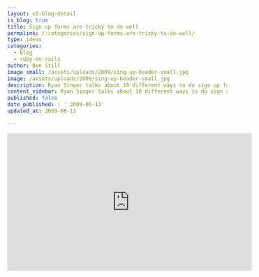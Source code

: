 ```yaml
---
layout: v2-blog-detail
is_blog: true
title: Sign up forms are tricky to do well
permalink: /:categories/sign-up-forms-are-tricky-to-do-well/
type: ideas
categories:
  - blog
  - ruby-on-rails
author: Ben Still
image_small: /assets/uploads/2009/sing-up-header-small.jpg
image: /assets/uploads/2009/sing-up-header-small.jpg
description: Ryan Singer talks about 10 different ways to do sign up forms.
content_sidebar: Ryan Singer talks about 10 different ways to do sign up forms.
published: false
date_published: ! ' 2009-06-13'
updated_at: 2009-06-13

---
```


<iframe width="560" height="315" src="https://www.youtube.com/embed/J00ehBG0VNg?rel=0" frameborder="0" allowfullscreen layout="responsive"></iframe>
